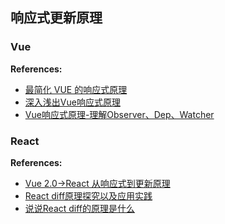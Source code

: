 ## 响应式更新原理

### Vue

**References:**

- [最简化 VUE 的响应式原理](https://zhuanlan.zhihu.com/p/88648401)
- [深入浅出Vue响应式原理](https://juejin.cn/post/6844903882208837640)
- [Vue响应式原理-理解Observer、Dep、Watcher](https://juejin.cn/post/6844903858850758670)

### React

**References:**
- [Vue 2.0->React 从响应式到更新原理](https://juejin.cn/post/6956867425874739237)
- [React diff原理探究以及应用实践](https://juejin.cn/post/6844903825946624013)
- [说说React diff的原理是什么](https://vue3js.cn/interview/React/diff.html#%E4%B8%80%E3%80%81%E6%98%AF%E4%BB%80%E4%B9%88)